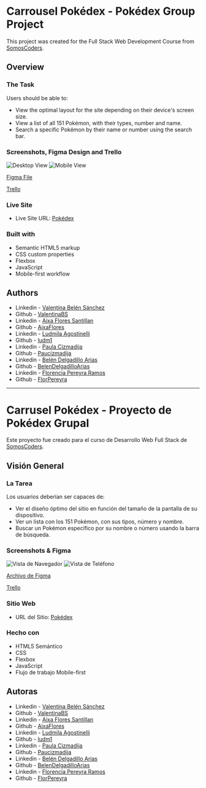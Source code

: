 # Carrousel Pokédex - Pokédex Group Project

This project was created for the Full Stack Web Development Course from [SomosCoders](https://somoscoders.org/es).

## Overview

### The Task

Users should be able to:

- View the optimal layout for the site depending on their device's screen size.
- View a list of all 151 Pokémon, with their types, number and name.
- Search a specific Pokémon by their name or number using the search bar.

### Screenshots, Figma Design and Trello

![Desktop View](assets/images/desktop-preview.png)
![Mobile View](assets/images/mobile-preview.png)

[Figma File](https://www.figma.com/file/QeHEanoBGyaiO4tKVrVEz6/Pok%C3%A9dex?type=design&node-id=0-1&mode=design&t=K13J3AYMb05mbuDF-0)

[Trello](https://trello.com/b/soCxGvwR/empujar-grupo-4)

### Live Site

- Live Site URL: [Pokédex](pokedex-ashy-theta.vercel.app)

### Built with

- Semantic HTML5 markup
- CSS custom properties
- Flexbox
- JavaScript
- Mobile-first workflow

## Authors

- Linkedin - [Valentina Belén Sánchez](https://www.linkedin.com/in/valentina-belen-sanchez/)
- Github - [ValentinaBS](https://github.com/ValentinaBS)
- Linkedin - [Aixa Flores Santillan](https://www.linkedin.com/in/aixa-flores-santillan/)
- Github - [AixaFlores](https://github.com/AixaFlores)
- Linkedin - [Ludmila Agostinelli](https://www.linkedin.com/in/ludmila-agostinelli-2a004a27b/)
- Github - [ludm1](https://github.com/ludm1)
- Linkedin - [Paula Cizmadija](https://www.linkedin.com/in/paulacizmadija/)
- Github - [Paucizmadija](https://github.com/Paucizmadija)
- Linkedin - [Belén Delgadillo Arias](https://www.linkedin.com/in/belen-delgadillo-arias-349043251)
- Github - [BelenDelgadilloArias](https://github.com/BelenDelgadilloArias)
- Linkedin - [Florencia Pereyra Ramos](https://www.linkedin.com/in/florenciacamilapereyraramos)
- Github - [FlorPereyra](https://github.com/FlorPereyra)

---

# Carrusel Pokédex - Proyecto de Pokédex Grupal

Este proyecto fue creado para el curso de Desarrollo Web Full Stack de [SomosCoders](https://somoscoders.org/es).

## Visión General

### La Tarea

Los usuarios deberían ser capaces de:

- Ver el diseño óptimo del sitio en función del tamaño de la pantalla de su dispositivo.
- Ver un lista con los 151 Pokémon, con sus tipos, número y nombre.
- Buscar un Pokémon específico por su nombre o número usando la barra de búsqueda.

### Screenshots & Figma

![Vista de Navegador](assets/images/desktop-preview.png)
![Vista de Teléfono](assets/images/mobile-preview.png)

[Archivo de Figma](https://www.figma.com/file/QeHEanoBGyaiO4tKVrVEz6/Pok%C3%A9dex?type=design&node-id=0-1&mode=design&t=K13J3AYMb05mbuDF-0)

[Trello](https://trello.com/b/soCxGvwR/empujar-grupo-4)

### Sitio Web

- URL del Sitio: [Pokédex](pokedex-ashy-theta.vercel.app)

### Hecho con

- HTML5 Semántico
- CSS
- Flexbox
- JavaScript
- Flujo de trabajo Mobile-first

## Autoras

- Linkedin - [Valentina Belén Sánchez](https://www.linkedin.com/in/valentina-belen-sanchez/)
- Github - [ValentinaBS](https://github.com/ValentinaBS)
- Linkedin - [Aixa Flores Santillan](https://www.linkedin.com/in/aixa-flores-santillan/)
- Github - [AixaFlores](https://github.com/AixaFlores)
- Linkedin - [Ludmila Agostinelli](https://www.linkedin.com/in/ludmila-agostinelli-2a004a27b/)
- Github - [ludm1](https://github.com/ludm1)
- Linkedin - [Paula Cizmadija](https://www.linkedin.com/in/paulacizmadija/)
- Github - [Paucizmadija](https://github.com/Paucizmadija)
- Linkedin - [Belén Delgadillo Arias](https://www.linkedin.com/in/belen-delgadillo-arias-349043251)
- Github - [BelenDelgadilloArias](https://github.com/BelenDelgadilloArias)
-  Linkedin - [Florencia Pereyra Ramos](https://www.linkedin.com/in/florenciacamilapereyraramos)
- Github - [FlorPereyra](https://github.com/FlorPereyra)
